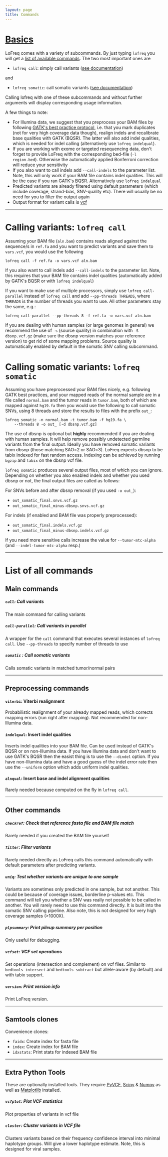 ```yaml
---
layout: page
title: Commands
---
```


# [Basics](#basics)

LoFreq comes with a variety of subcommands. By just typing `lofreq`
you will get a [list of available commands](#cmdlist). The two most
important ones are

- `lofreq call`: simply call variants ([see documentation](#call))

and

- `lofreq somatic`: call somatic variants  ([see documentation](#somatic))

Calling lofreq with one of these subcommands and without further
arguments will display  corresponding usage information.

A few things to note:

- For Illumina data, we suggest that you preprocess your BAM files by
  following
  [GATK's best practice protocol](http://www.broadinstitute.org/gatk/guide/best-practices),
  i.e. that you mark duplicates (not for very high coverage data though),
  realign indels and recalibrate base qualities with GATK (BQSR). The
  latter will also add indel qualities, which is needed for indel
  calling (alternatively use `lofreq indelqual`).
- If you are working with exome or targeted resequencing data, don't
  forget to provide LoFreq with the corresponding bed-file (`-l
  region.bed`). Otherwise the automatically applied Bonferroni
  correction will reduce your sensitivity
- If you also want to call indels add `--call-indels` to the parameter
  list. Note, this will only work if your BAM file contains indel
  qualities. This will be the case if you ran GATK's BQSR.
  Alternatively use `lofreq indelqual`
- Predicted variants are already filtered using default parameters
  (which include coverage, strand-bias, SNV-quality etc). There will
  usually be no need for you to filter the output again
- Output format for variant calls is [vcf](http://samtools.github.io/hts-specs/VCFv4.1.pdf)

<!-- FIXME preprocessing needs separate article -->



---

# <a name="call">Calling variants: `lofreq call`</a>

Assuming your BAM file (`aln.bam`) contains reads aligned
against the sequence/s in `ref.fa` and you want to predict variants and
save them to `vars.vcf`, you would use the following
 
    lofreq call -f ref.fa -o vars.vcf aln.bam

If you also want to call indels add `--call-indels` to the parameter
list. Note, this requires that your BAM file contains indel qualities
(automatically added by GATK's BQSR or with `lofreq indelqual`)

<!-- FIXME preprocessing needs separate article-->

If you want to make use of multiple processors, simply use `lofreq
call-parallel` instead of `lofreq call` and add `--pp-threads
THREADS`, where `THREADS` is the number of threads you want to use.
All other parameters stay the same, e.g.:

    lofreq call-parallel --pp-threads 8 -f ref.fa -o vars.vcf aln.bam


If you are dealing with human samples (or large genomes  in general) we
recommend the use of `-s` (source quality) in combination with `-S
dbsnp.vcf.gz` (make sure the dbsnp version matches your reference version) to get rid of
some mapping problems. Source quality is automatically enabled by default in the
somatic SNV calling subcommand.


# <a name="somatic">Calling somatic variants: `lofreq somatic`</a>


<!-- FIXME preprocessing needs separate article-->

Assuming you have preprocessed your BAM files nicely, e.g. following
GATK best practices, and your mapped reads of the normal sample are in
a file called `normal.bam` and the tumor reads in `tumor.bam`, both of
which are mapped against `hg19.fa` then you would use the following to
call somatic SNVs, using 8 threads and store the results to files with
the prefix `out_`:

    lofreq somatic -n normal.bam -t tumor.bam -f hg19.fa \
        --threads 8 -o out_ [-d dbsnp.vcf.gz]

The use of dbsnp is optional but **highly** recommended if you are
dealing with human samples. It will help remove possibly undetected
germline variants from the final output. Ideally you have removed
somatic variants from dbsnp (those matching SAO=2 or SAO=3). LoFreq
expects dbsnp to be tabix indexed for fast random access. Indexing can
be achieved by running `bgzip` and `tabix` on the dbsnp vcf file.

`lofreq somatic` produces several output files, most of which you can
ignore. Depending on whether you also enabled indels and whether you
used dbsnp or not, the final output files are called as follows:

For SNVs before and after dbsnp removal (if you used `-o out_`):

- `out_somatic_final.snvs.vcf.gz`
- `out_somatic_final_minus-dbsnp.snvs.vcf.gz`

For indels (if enabled and BAM file was properly preprocessed):

- `out_somatic_final.indels.vcf.gz`
- `out_somatic_final_minus-dbsnp.indels.vcf.gz`

If you need more sensitive calls increase the value for
`--tumor-mtc-alpha` (and `--indel-tumor-mtc-alpha` resp.)

---

# <a name="cmdlist">List of all commands</a>

## Main commands

##### `call`: Call variants

The main command for calling variants

##### `call-parallel`: Call variants in parallel

A wrapper for the `call` command that executes several instances of
`lofreq call`. Use `--pp-threads` to specify number of threads to use

##### `somatic` : Call somatic variants

Calls somatic variants in matched tumor/normal pairs


---

## Preprocessing commands 

#### `viterbi`: Viterbi realignment

Probabilistic realignment of your already mapped reads, which corrects
mapping errors (run right after mapping). Not recommended for
non-Illumina data.

#### `indelqual`: Insert indel qualities

Inserts indel qualities into your BAM file. Can be used instead of
GATK's BQSR or on non-Illumina data. If you have Illumina data and
don't want to use GATK's BQSR then the easist thing is to use 
the `--dindel` option. If you have non-Illumina data and have a good
guess of the indel error rate then use the `--uniform` option which
adds uniform indel qualities.

#### `alnqual`: Insert base and indel alignment qualities

Rarely needed because computed on the fly in `lofreq call`. 


---

## Other commands


##### `checkref`: Check that reference fasta file and BAM file match

Rarely needed if you created the BAM file yourself

##### `filter`: Filter variants

Rarely needed directly as LoFreq calls this command automatically with
default parameters after predicting variants.


##### `uniq`: Test whether variants are unique to one sample

Variants are sometimes only predicted in one sample, but not another.
This could be because of coverage issues, borderline p-values etc.
This command will tell you whether a SNV was really not possible to be
called in another. You will rarely need to use this command directly.
It is built into the somatic SNV calling pipeline. Also note, this is
not designed for very high coverage samples (>1000X).


##### `plpsummary`: Print pileup summary per position

Only useful for debugging.


##### `vcfset`: VCF set operations

Set operations (intersection and complement) on vcf files. Similar to
`bedtools intersect` and `bedtools subtract` but allele-aware (by
default) and with tabix support.


##### `version`: Print version info

Print LoFreq version.

---

##  Samtools clones

Convenience clones:

-    `faidx`: Create index for fasta file
-    `index`: Create index for BAM file
-    `idxstats`: Print stats for indexed BAM file


---
##  Extra Python Tools

These are optionally installed tools. They
require [PyVCF](https://github.com/jamescasbon/PyVCF),
[Scipy](http://www.scipy.org/) & [Numpy](http://www.numpy.org/) as
well as [Matplotlib](http://matplotlib.org/) installed.
 
##### `vcfplot`: Plot VCF statistics

Plot properties of variants in vcf file

##### `cluster`: Cluster variants in VCF file

Clusters variants based on their frequency confidence interval into
minimal haplotype groups. Will give a lower haplotype estimate. Note,
this is designed for viral samples.

